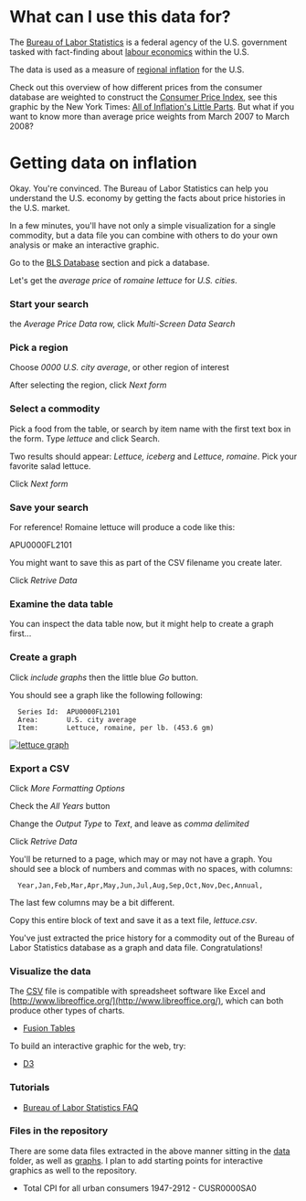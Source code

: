 # What can I use this data for?

The [Bureau of Labor Statistics](http://en.wikipedia.org/wiki/Bureau_of_Labor_Statistics) is a federal agency of the U.S. government tasked with fact-finding about [labour economics](http://en.wikipedia.org/wiki/Labor_economics) within the U.S.

The data is used as a measure of [regional inflation](http://en.wikipedia.org/wiki/Inflation#Measures) for the U.S.

Check out this overview of how different prices from the consumer database are weighted to construct the [Consumer Price Index](http://en.wikipedia.org/wiki/Consumer_price_index), see this graphic by the New York Times: [All of Inflation's Little Parts](http://www.nytimes.com/interactive/2008/05/03/business/20080403_SPENDING_GRAPHIC.html). But what if you want to know more than average price weights from March 2007 to March 2008?

# Getting data on inflation

Okay. You're convinced. The Bureau of Labor Statistics can help you understand the U.S. economy by getting the facts about price histories in the U.S. market. 

In a few minutes, you'll have not only a simple visualization for a single commodity, but a data file you can combine with others to do your own analysis or make an interactive graphic.

Go to the [BLS Database](http://www.bls.gov/data/) section and pick a database.

Let's get the *average price* of *romaine lettuce* for *U.S. cities*.

### Start your search

the *Average Price Data* row, click *Multi-Screen Data Search*

### Pick a region

Choose *0000 U.S. city average*, or other region of interest

After selecting the region, click *Next form*

### Select a commodity

Pick a food from the table, or search by item name with the first text box in the form. Type *lettuce* and click Search.

Two results should appear: *Lettuce, iceberg* and *Lettuce, romaine*. Pick your favorite salad lettuce.

Click *Next form*

### Save your search

For reference! Romaine lettuce will produce a code like this:

  APU0000FL2101

You might want to save this as part of the CSV filename you create later.

Click *Retrive Data*

### Examine the data table

You can inspect the data table now, but it might help to create a graph first...

### Create a graph

Click *include graphs* then the little blue *Go* button.

You should see a graph like the following following:

```
  Series Id:  APU0000FL2101
  Area:       U.S. city average
  Item:       Lettuce, romaine, per lb. (453.6 gm)
```

[![lettuce graph](https://github.com/syntagmatic/labor-statistics/raw/master/graphs/lettuce.gif)](#lettuce)

### Export a CSV

Click *More Formatting Options*

Check the *All Years* button

Change the *Output Type* to *Text*, and leave as *comma delimited*

Click *Retrive Data*

You'll be returned to a page, which may or may not have a graph. You should see a block of numbers and commas with no spaces, with columns: 
 
```
  Year,Jan,Feb,Mar,Apr,May,Jun,Jul,Aug,Sep,Oct,Nov,Dec,Annual,
```

The last few columns may be a bit different.

Copy this entire block of text and save it as a text file, *lettuce.csv*.

You've just extracted the price history for a commodity out of the Bureau of Labor Statistics database as a graph and data file. Congratulations!

### Visualize the data

The [CSV](http://en.wikipedia.org/wiki/Comma-separated_values) file is compatible with spreadsheet software like Excel and [http://www.libreoffice.org/](http://www.libreoffice.org/), which can both produce other types of charts. 

* [Fusion Tables](http://www.google.com/fusiontables/Home/)

To build an interactive graphic for the web, try:

* [D3](http://d3js.org/)

### Tutorials 

* [Bureau of Labor Statistics FAQ](http://www.bls.gov/help/hlpform1.htm)

### Files in the repository

There are some data files extracted in the above manner sitting in the [data](https://github.com/syntagmatic/labor-statistics/tree/master/data) folder, as well as [graphs](https://github.com/syntagmatic/labor-statistics/tree/master/graphs). I plan to add starting points for interactive graphics as well to the repository.

* Total CPI for all urban consumers 1947-2912 - CUSR0000SA0

